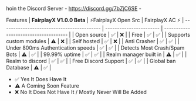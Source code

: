 hoin the Discord Server - https://discord.gg/7bZjC6SE -

Features
| **FairplayX V1.0.0 Beta**                  | ⚡FairplayX Open Src    |  FairplayX AC ⚡ 
| ------------------------------------------ | ----------------------- | ------------------------------------- |
| Open source                                | ✅                      | ❌                                   |
| Free                                       | ✅                      | ✅                                   |
| Supports custom modules                    | ⚠️                      | ❌                                   |
| Self hosted                                | ✅                      | ❌                                   |
| Anti Crasher                               | ✅                      | ✅                                   |
| Under 800ms Authentication speeds          | ✅                      | ✅                                   |
| Detects Most Crash/Spam Bots               | ⚠️                      | ✅                                   |
| 99.99% uptime                              | ✅                      | ✅                                   |
| Realm manager built in                     | ⚠️                      | ✅                                   |
| Realm to discord                           | ✅                      | ✅                                   |
| Free Discord Support                       | ✅                      | ✅                                   |
| Global ban Database                        | ⚠️                      | ✅                                   |

- ✅ Yes It Does Have It
- ⚠️ A Coming Soon Feature
- ❌ No It Does Not Have It / Mostly Never Will Be Added
